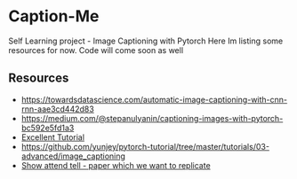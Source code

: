 # Caption-Me
 Self Learning project - Image Captioning with Pytorch
Here Im listing some resources for now. Code will come soon as well

## Resources
+ https://towardsdatascience.com/automatic-image-captioning-with-cnn-rnn-aae3cd442d83
+ https://medium.com/@stepanulyanin/captioning-images-with-pytorch-bc592e5fd1a3
+ [Excellent Tutorial](https://github.com/sgrvinod/a-PyTorch-Tutorial-to-Image-Captioning)
+ https://github.com/yunjey/pytorch-tutorial/tree/master/tutorials/03-advanced/image_captioning
+ [Show attend tell - paper which we want to replicate](https://arxiv.org/pdf/1502.03044.pdf)
